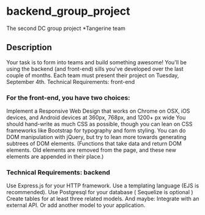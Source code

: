 # backend_group_project
The second DC group project
*Tangerine team


## Description

Your task is to form into teams and build something awesome!
You'll be using the backend (and front-end) sills you've developed over the last couple of months.
Each team must present their project on Tuesday, September 4th.
Technical Requirements: front-end

### For the front-end, you have two choices:
Implement a Responsive Web Design that works on Chrome on OSX, iOS devices, and Android devices at 360px, 768px, and 1200+ px wide
You should hand-write as much CSS as possible, though you can lean on CSS frameworks like Bootstrap for typography and form styling.
You can do DOM manipulation with jQuery, but try to lean more towards generating subtrees of DOM elements. (Functions that take data and return DOM elements. Old elements are removed from the page, and these new elements are appended in their place.)

### Technical Requirements: backend

Use Express.js for your HTTP framework.
Use a templating language (EJS is recommended).
Use Postgresql for your database ( Sequelize is optional )
Create tables for at least three related models.
And maybe:
Integrate with an external API.
Or add another model to your application.
